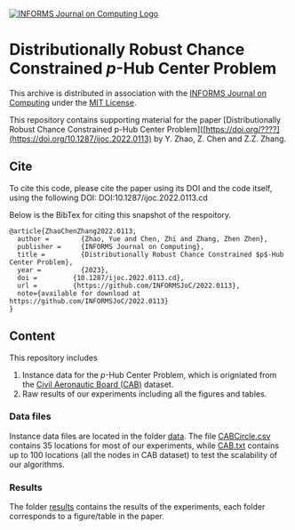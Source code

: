 [![INFORMS Journal on Computing Logo](https://INFORMSJoC.github.io/logos/INFORMS_Journal_on_Computing_Header.jpg)](https://pubsonline.informs.org/journal/ijoc)

# Distributionally Robust Chance Constrained $p$-Hub Center Problem

This archive is distributed in association with the [INFORMS Journal on
Computing](https://pubsonline.informs.org/journal/ijoc) under the [MIT License](LICENSE).

This repository contains supporting material for the paper [Distributionally Robust Chance Constrained p-Hub Center Problem]([https://doi.org/????](https://doi.org/10.1287/ijoc.2022.0113) by Y. Zhao, Z. Chen and Z.Z. Zhang.

## Cite

To cite this code, please cite the paper using its DOI and the code itself, using the following DOI: 
    DOI:10.1287/ijoc.2022.0113.cd

Below is the BibTex for citing this snapshot of the respoitory.

```
@article{ZhaoChenZhang2022.0113,
  author =        {Zhao, Yue and Chen, Zhi and Zhang, Zhen Zhen},
  publisher =     {INFORMS Journal on Computing},
  title =         {Distributionally Robust Chance Constrained $p$-Hub Center Problem},
  year =          {2023},
  doi =         {10.1287/ijoc.2022.0113.cd},
  url =         {https://github.com/INFORMSJoC/2022.0113},
  note={available for download at https://github.com/INFORMSJoC/2022.0113}
}  
```

## Content

This repository includes

1. Instance data for the $p$-Hub Center Problem, which is origniated from the [Civil Aeronautic Board (CAB)](https://www.researchgate.net/publication/269396247_cab100_mok) dataset.
1. Raw results of our experiments including all the figures and tables.

### Data files

Instance data files are located in the folder [data](data). The file [CABCircle.csv](data/CABCircle.csv) contains 35 locations for most of our experiments, while [CAB.txt](data/CAB.txt) contains up to 100 locations (all the nodes in CAB dataset) to test the scalability of our algorithms. 


### Results
The folder [results](results) contains the results of the experiments, each folder corresponds to a figure/table in the paper.
